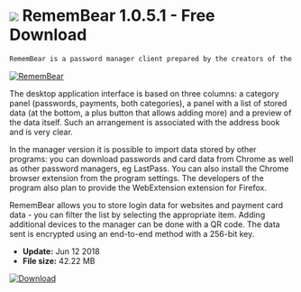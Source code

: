 # ![](https://cdn.softexe.net/static/icon/9/remembear-10132.png) RememBear 1.0.5.1 - Free Download

```sh
RememBear is a password manager client prepared by the creators of the popular VPN client. It enables secure storage of sensitive data and synchronization between different devices and operating systems.
```
[![RememBear](https://gallery.dpcdn.pl/imgc/Tools/78816/g_-_420x350_1.5_-_xb6aeeefe-2613-41fa-9964-261c08726df3.png)](https://softexe.net/win/security-privacy/other/remembear:pRpcb.html)

The desktop application interface is based on three columns: a category panel (passwords, payments, both categories), a panel with a list of stored data (at the bottom, a plus button that allows adding more) and a preview of the data itself. Such an arrangement is associated with the address book and is very clear.
 
 In the manager version it is possible to import data stored by other programs: you can download passwords and card data from Chrome as well as other password managers, eg LastPass. You can also install the Chrome browser extension from the program settings. The developers of the program also plan to provide the WebExtension extension for Firefox.
 
 RememBear allows you to store login data for websites and payment card data - you can filter the list by selecting the appropriate item. Adding additional devices to the manager can be done with a QR code. The data sent is encrypted using an end-to-end method with a 256-bit key.


- **Update:** Jun 12 2018
- **File size:** 42.22 MB

[![Download](https://cdn.softexe.net/static/img/download.png)](https://softexe.net/win/security-privacy/other/remembear:pRpcb.html)

